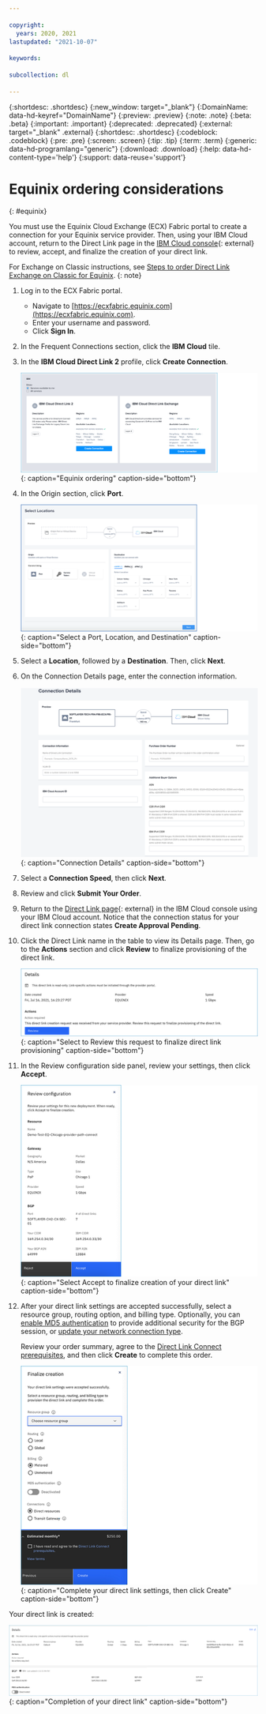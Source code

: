 ```yaml
---

copyright:
  years: 2020, 2021
lastupdated: "2021-10-07"

keywords:

subcollection: dl

---
```


{:shortdesc: .shortdesc}
{:new_window: target="_blank"}
{:DomainName: data-hd-keyref="DomainName"}
{:preview: .preview}
{:note: .note}
{:beta: .beta}
{:important: .important}
{:deprecated: .deprecated}
{:external: target="_blank" .external}
{:shortdesc: .shortdesc}
{:codeblock: .codeblock}
{:pre: .pre}
{:screen: .screen}
{:tip: .tip}
{:term: .term}
{:generic: data-hd-programlang="generic"}
{:download: .download}
{:help: data-hd-content-type='help'}
{:support: data-reuse='support'}

# Equinix ordering considerations
{: #equinix}

You must use the Equinix Cloud Exchange (ECX) Fabric portal to create a connection for your Equinix service provider. Then, using your IBM Cloud account, return to the Direct Link page in the [IBM Cloud console](https://cloud.ibm.com/interconnectivity/direct-link){: external} to review, accept, and finalize the creation of your direct link.

For Exchange on Classic instructions, see [Steps to order Direct Link Exchange on Classic for Equinix](/docs/direct-link?topic=direct-link-how-to-order-ibm-cloud-direct-link-exchange#provisioning-ibm-cloud-direct-link-exchange-for-equinix).
{: note}

1. Log in to the ECX Fabric portal.
   * Navigate to [https://ecxfabric.equinix.com](https://ecxfabric.equinix.com).
   * Enter your username and password.
   * Click **Sign In**.   
1. In the Frequent Connections section, click the **IBM Cloud** tile.
1. In the **IBM Cloud Direct Link 2** profile, click **Create Connection**.

   ![Equinix ordering](/images/equinix-ibm-cloud-2.png "Equinix ordering"){: caption="Equinix ordering" caption-side="bottom"}
1. In the Origin section, click **Port**.

   ![Select a Port, Location, and Destination](/images/equinix-port.png "Select a Port, Location, and Destination"){: caption="Select a Port, Location, and Destination" caption-side="bottom"}       

1. Select a **Location**, followed by a **Destination**. Then, click **Next**.
1. On the Connection Details page, enter the connection information.

   ![Connection Details](/images/equinix-connection-details.png "Connection Details"){: caption="Connection Details" caption-side="bottom"}     

1. Select a **Connection Speed**, then click **Next**.   
1. Review and click **Submit Your Order**.
1. Return to the [Direct Link page](https://cloud.ibm.com/interconnectivity/direct-link){: external} in the IBM Cloud console using your IBM Cloud account. Notice that the connection status for your direct link connection states **Create Approval Pending**.
1. Click the Direct Link name in the table to view its Details page. Then, go to the **Actions** section and click **Review** to finalize provisioning of the direct link.

   ![Select to Review this request to finalize direct link provisioning](/images/equinix-review.png "Select to Review this request to finalize direct link provisioning"){: caption="Select to Review this request to finalize direct link provisioning" caption-side="bottom"}

1. In the Review configuration side panel, review your settings, then click **Accept**.

   ![Select Accept to finalize creation of your direct link](/images/equinix-accept.png "Select Accept to finalize creation of your direct link"){: caption="Select Accept to finalize creation of your direct link" caption-side="bottom"}   

1. After your direct link settings are accepted successfully, select a resource group, routing option, and billing type. Optionally, you can [enable MD5 authentication](/docs/dl?topic=dl-enable-disable-md5) to provide additional security for the BGP session, or [update your network connection type](/docs/dl?topic=dl-virtual-connection-types).

   Review your order summary, agree to the [Direct Link Connect prerequisites](/docs/dl?topic=dl-ibm-cloud-dl-prerequisites), and then click **Create** to complete this order.

   ![Complete your direct link settings, then click Create.](/images/equinix-create.png "Complete your direct link settings, then click Create."){: caption="Complete your direct link settings, then click Create" caption-side="bottom"}   

Your direct link is created:

![Completion of your direct link.](/images/equinix-created.png "Completion of your direct link."){: caption="Completion of your direct link" caption-side="bottom"}   
